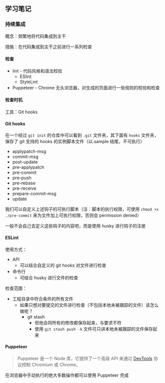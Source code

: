 ## 学习笔记

### 持续集成

概念：频繁地将代码集成到主干

措施：在代码集成到主干之前进行一系列检查

#### 检查

- lint - 代码风格和语法校验
  - ESlint
  - StyleLint
- Puppeteer - Chrome 无头浏览器，对生成的页面进行一些规则的校验和检查

#### 检查时机

工具：Git hooks

#### Git hooks

在一个经过 `git init` 的仓库中可以看到 `.git` 文件夹，其下面有 `hooks` 文件夹，保存了 git 支持的 hooks 的实例脚本文件（以.sample 结尾，不可执行）

- applypatch-msg
- commit-msg
- post-update
- pre-applypatch
- pre-commit
- pre-push
- pre-rebase
- pre-receive
- prepare-commit-msg
- update

我们可以自定义上述钩子的可执行脚本（注：脚本的执行权限，可使用 `chmod +x ./pre-commit` 来为文件加上可执行权限，否则会 permission denied）

一般不会自己去定义这些钩子的内容吧，而是使用 husky 进行钩子的注册

#### ESLint

使用方式：

- API
  - 可以结合自定义的 git hooks 对文件进行检查
- 命令行
  - 可结合 husky 进行文件的检查

检查范围：

- 工程目录中符合条件的所有文件
  - 如果只想对要提交的文件进行检查（不包括本地未被跟踪的文件）该怎么做呢？
    - git stash
      - 但他会将所有的修改都保存起来，与要求不符
      - 使用 `git stash push -k` 文件可只讲本地未被跟踪的文件保存起来

#### Puppeteer

> Puppeteer 是一个 Node 库，它提供了一个高级 API 来通过 [DevTools](https://zhaoqize.github.io/puppeteer-api-zh_CN/(https://chromedevtools.github.io/devtools-protocol/)) 协议控制 Chromium 或 Chrome。

在浏览器中手动执行的绝大多数操作都可以使用 Puppeteer 完成

